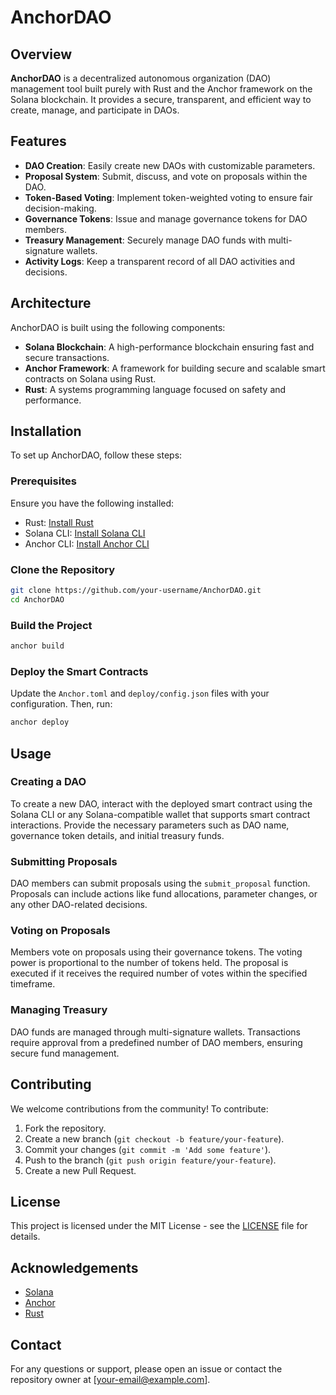 
# AnchorDAO

## Overview

**AnchorDAO** is a decentralized autonomous organization (DAO) management tool built purely with Rust and the Anchor framework on the Solana blockchain. It provides a secure, transparent, and efficient way to create, manage, and participate in DAOs.

## Features

- **DAO Creation**: Easily create new DAOs with customizable parameters.
- **Proposal System**: Submit, discuss, and vote on proposals within the DAO.
- **Token-Based Voting**: Implement token-weighted voting to ensure fair decision-making.
- **Governance Tokens**: Issue and manage governance tokens for DAO members.
- **Treasury Management**: Securely manage DAO funds with multi-signature wallets.
- **Activity Logs**: Keep a transparent record of all DAO activities and decisions.

## Architecture

AnchorDAO is built using the following components:

- **Solana Blockchain**: A high-performance blockchain ensuring fast and secure transactions.
- **Anchor Framework**: A framework for building secure and scalable smart contracts on Solana using Rust.
- **Rust**: A systems programming language focused on safety and performance.

## Installation

To set up AnchorDAO, follow these steps:

### Prerequisites

Ensure you have the following installed:

- Rust: [Install Rust](https://www.rust-lang.org/tools/install)
- Solana CLI: [Install Solana CLI](https://docs.solana.com/cli/install-solana-cli-tools)
- Anchor CLI: [Install Anchor CLI](https://project-serum.github.io/anchor/getting-started/installation.html)

### Clone the Repository

```sh
git clone https://github.com/your-username/AnchorDAO.git
cd AnchorDAO
```

### Build the Project

```sh
anchor build
```

### Deploy the Smart Contracts

Update the `Anchor.toml` and `deploy/config.json` files with your configuration. Then, run:

```sh
anchor deploy
```

## Usage

### Creating a DAO

To create a new DAO, interact with the deployed smart contract using the Solana CLI or any Solana-compatible wallet that supports smart contract interactions. Provide the necessary parameters such as DAO name, governance token details, and initial treasury funds.

### Submitting Proposals

DAO members can submit proposals using the `submit_proposal` function. Proposals can include actions like fund allocations, parameter changes, or any other DAO-related decisions.

### Voting on Proposals

Members vote on proposals using their governance tokens. The voting power is proportional to the number of tokens held. The proposal is executed if it receives the required number of votes within the specified timeframe.

### Managing Treasury

DAO funds are managed through multi-signature wallets. Transactions require approval from a predefined number of DAO members, ensuring secure fund management.

## Contributing

We welcome contributions from the community! To contribute:

1. Fork the repository.
2. Create a new branch (`git checkout -b feature/your-feature`).
3. Commit your changes (`git commit -m 'Add some feature'`).
4. Push to the branch (`git push origin feature/your-feature`).
5. Create a new Pull Request.

## License

This project is licensed under the MIT License - see the [LICENSE](LICENSE) file for details.

## Acknowledgements

- [Solana](https://solana.com/)
- [Anchor](https://project-serum.github.io/anchor/)
- [Rust](https://www.rust-lang.org/)

## Contact

For any questions or support, please open an issue or contact the repository owner at [your-email@example.com].

